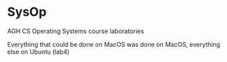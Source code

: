# SysOp
AGH CS Operating Systems course laboratories

Everything that could be done on MacOS was done on MacOS, everything else on Ubuntu (lab4)
